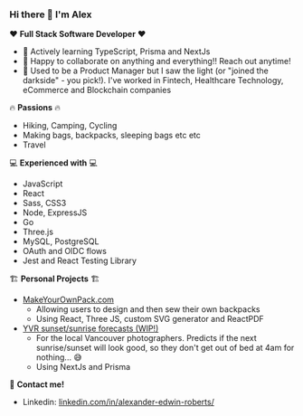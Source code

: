 ### Hi there 👋 I'm Alex
❤️‍ **Full Stack Software Developer** ❤️‍

- 🌱 Actively learning TypeScript, Prisma and NextJs
- 👯 Happy to collaborate on anything and everything!! Reach out anytime!
- 📜 Used to be a Product Manager but I saw the light (or "joined the darkside" - you pick!). I've worked in Fintech, Healthcare Technology, eCommerce and Blockchain companies

🔥 **Passions** 🔥
- Hiking, Camping, Cycling
- Making bags, backpacks, sleeping bags etc etc
- Travel


💻 **Experienced with** 💻
- JavaScript
- React
- Sass, CSS3
- Node, ExpressJS
- Go
- Three.js
- MySQL, PostgreSQL
- OAuth and OIDC flows
- Jest and React Testing Library


🏗️ **Personal Projects** 🏗️
- [MakeYourOwnPack.com](https://makeyourownpack.com/)
  - Allowing users to design and then sew their own backpacks
  - Using React, Three JS, custom SVG generator and ReactPDF
- [YVR sunset/sunrise forecasts (WIP!)](https://github.com/alexedwinroberts/sunset-forecast)
  - For the local Vancouver photographers. Predicts if the next sunrise/sunset will look good, so they don't get out of bed at 4am for nothing... 😅
  - Using NextJs and Prisma 

📇 **Contact me!**
- Linkedin: [linkedin.com/in/alexander-edwin-roberts/](https://www.linkedin.com/in/alexander-edwin-roberts/)
